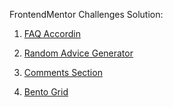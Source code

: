 FrontendMentor Challenges Solution:
1) [FAQ Accordin](https://coderaishya.github.io/FrontendMentorProjects/faq-accordin/index.html)

2) [Random Advice Generator](https://coderaishya.github.io/FrontendMentorProjects/random-advice-generator/index.html)

3) [Comments Section](https://coderaishya.github.io/FrontendMentorProjects/comments-section/index.html)

4) [Bento Grid](https://coderaishya.github.io/FrontendMentorProjects/bento-grid/index.html)

